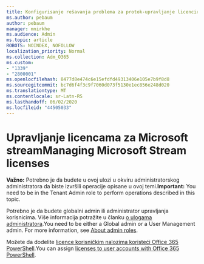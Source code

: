 ```yaml
---
title: Konfigurisanje rešavanja problema za protok-upravljanje licenciranjem toka
ms.author: pebaum
author: pebaum
manager: mnirkhe
ms.audience: Admin
ms.topic: article
ROBOTS: NOINDEX, NOFOLLOW
localization_priority: Normal
ms.collection: Adm_O365
ms.custom:
- "1339"
- "2800001"
ms.openlocfilehash: 8477d8e474c6e15efdfd49313406e105e7b9f8d8
ms.sourcegitcommit: bc7d6f4f3c9f7060d073f5130e1ec856e248d020
ms.translationtype: MT
ms.contentlocale: sr-Latn-RS
ms.lasthandoff: 06/02/2020
ms.locfileid: "44505033"
---
```

# <a name="managing-microsoft-stream-licenses"></a><span data-ttu-id="44206-102">Upravljanje licencama za Microsoft stream</span><span class="sxs-lookup"><span data-stu-id="44206-102">Managing Microsoft Stream licenses</span></span>

<span data-ttu-id="44206-103">**Važno:** Potrebno je da budete u ovoj ulozi u okviru administratorskog administratora da biste izvršili operacije opisane u ovoj temi.</span><span class="sxs-lookup"><span data-stu-id="44206-103">**Important:** You need to be in the Tenant Admin role to perform operations described in this topic.</span></span>

<span data-ttu-id="44206-104">Potrebno je da budete globalni admin ili administrator upravljanja korisnicima. Više informacija potražite u članku [o ulogama administratora](https://docs.microsoft.com/microsoft-365/admin/add-users/about-admin-roles).</span><span class="sxs-lookup"><span data-stu-id="44206-104">You need to be either a Global admin or a User Management admin. For more information, see [About admin roles](https://docs.microsoft.com/microsoft-365/admin/add-users/about-admin-roles).</span></span>

<span data-ttu-id="44206-105">Možete da dodelite [licence korisničkim nalozima koristeći Office 365 PowerShell](https://go.microsoft.com/fwlink/p/?linkid=850410).</span><span class="sxs-lookup"><span data-stu-id="44206-105">You can assign [licenses to user accounts with Office 365 PowerShell](https://go.microsoft.com/fwlink/p/?linkid=850410).</span></span>
